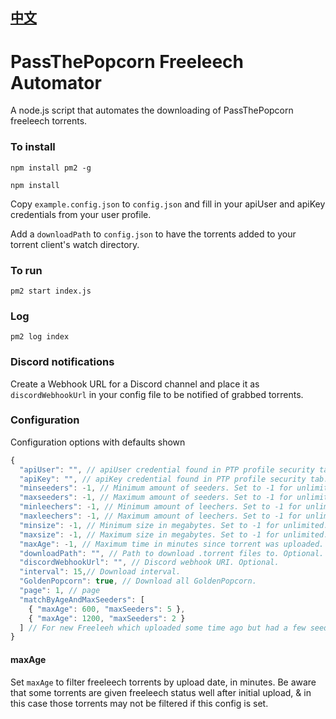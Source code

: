 ## [中文](https://github.com/YuutaDoNo/ptpfl/blob/master/README.zh-CN.md)

# PassThePopcorn Freeleech Automator

A node.js script that automates the downloading of PassThePopcorn freeleech torrents.

### To install

`npm install pm2 -g`

`npm install`

Copy `example.config.json` to `config.json` and fill in your apiUser and apiKey credentials from your user profile.

Add a `downloadPath` to `config.json` to have the torrents added to your torrent client's watch directory.

### To run

`pm2 start index.js`

### Log

`pm2 log index`

### Discord notifications

Create a Webhook URL for a Discord channel and place it as `discordWebhookUrl` in your config file to be notified of grabbed torrents.

### Configuration

Configuration options with defaults shown

```javascript
{
  "apiUser": "", // apiUser credential found in PTP profile security tab.
  "apiKey": "", // apiKey credential found in PTP profile security tab.
  "minseeders": -1, // Minimum amount of seeders. Set to -1 for unlimited.
  "maxseeders": -1, // Maximum amount of seeders. Set to -1 for unlimited.
  "minleechers": -1, // Minimum amount of leechers. Set to -1 for unlimited.
  "maxleechers": -1, // Maximum amount of leechers. Set to -1 for unlimited.
  "minsize": -1, // Minimum size in megabytes. Set to -1 for unlimited.
  "maxsize": -1, // Maximum size in megabytes. Set to -1 for unlimited.
  "maxAge": -1, // Maximum time in minutes since torrent was uploaded. See below note.
  "downloadPath": "", // Path to download .torrent files to. Optional.
  "discordWebhookUrl": "", // Discord webhook URI. Optional.
  "interval": 15,// Download interval.
  "GoldenPopcorn": true, // Download all GoldenPopcorn.
  "page": 1, // page
  "matchByAgeAndMaxSeeders": [
    { "maxAge": 600, "maxSeeders": 5 },
    { "maxAge": 1200, "maxSeeders": 2 }
  ] // For new Freeleeh which uploaded some time ago but had a few seeders. 
}
```

#### maxAge

Set `maxAge` to filter freeleech torrents by upload date, in minutes. Be aware that some torrents are given freeleech status well after initial upload, & in this case those torrents may not be filtered if this config is set.
